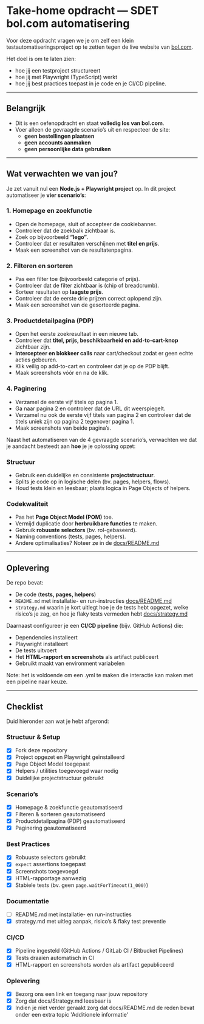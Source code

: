 # Take-home opdracht — SDET bol.com automatisering

Voor deze opdracht vragen we je om zelf een klein testautomatiseringsproject op te zetten tegen de live website van [bol.com](https://www.bol.com).

Het doel is om te laten zien:
- hoe jij een testproject structureert
- hoe jij met Playwright (TypeScript) werkt
- hoe jij best practices toepast in je code en je CI/CD pipeline.  

---

## Belangrijk

- Dit is een oefenopdracht en staat **volledig los van bol.com**.  
- Voer alleen de gevraagde scenario’s uit en respecteer de site:  
  - **geen bestellingen plaatsen**  
  - **geen accounts aanmaken**  
  - **geen persoonlijke data gebruiken**  

---

## Wat verwachten we van jou?

Je zet vanuit nul een **Node.js + Playwright project** op. In dit project automatiseer je **vier scenario’s**:

### 1. Homepage en zoekfunctie

- Open de homepage, sluit of accepteer de cookiebanner.  
- Controleer dat de zoekbalk zichtbaar is.  
- Zoek op bijvoorbeeld **“lego”**.  
- Controleer dat er resultaten verschijnen met **titel en prijs**.  
- Maak een screenshot van de resultatenpagina.  

### 2. Filteren en sorteren

- Pas een filter toe (bijvoorbeeld categorie of prijs).  
- Controleer dat de filter zichtbaar is (chip of breadcrumb).  
- Sorteer resultaten op **laagste prijs**.  
- Controleer dat de eerste drie prijzen correct oplopend zijn.  
- Maak een screenshot van de gesorteerde pagina.  

### 3. Productdetailpagina (PDP)

- Open het eerste zoekresultaat in een nieuwe tab.  
- Controleer dat **titel, prijs, beschikbaarheid en add-to-cart-knop** zichtbaar zijn.  
- **Intercepteer en blokkeer calls** naar cart/checkout zodat er geen echte acties gebeuren.  
- Klik veilig op add-to-cart en controleer dat je op de PDP blijft.  
- Maak screenshots vóór en na de klik.  

### 4. Paginering

- Verzamel de eerste vijf titels op pagina 1.  
- Ga naar pagina 2 en controleer dat de URL dit weerspiegelt.  
- Verzamel nu ook de eerste vijf titels van pagina 2 en controleer dat de titels uniek zijn op pagina 2 tegenover pagina 1.  
- Maak screenshots van beide pagina’s.  

Naast het automatiseren van de 4 gevraagde scenario’s, verwachten we dat je aandacht besteedt aan **hoe** je je oplossing opzet:

### Structuur

- Gebruik een duidelijke en consistente **projectstructuur**.
- Splits je code op in logische delen (bv. pages, helpers, flows).
- Houd tests klein en leesbaar; plaats logica in Page Objects of helpers.

### Codekwaliteit

- Pas het **Page Object Model (POM)** toe.
- Vermijd duplicatie door **herbruikbare functies** te maken.
- Gebruik **robuuste selectors** (bv. rol-gebaseerd).
- Naming conventions (tests, pages, helpers). 
- Andere optimalisaties? Noteer ze in de [docs/README.md](./README.md)  

---

## Oplevering

De repo bevat:
- De code (**tests, pages, helpers**)  
- `README.md` met installatie- en run-instructies [docs/README.md](./README.md)  
- `strategy.md` waarin je kort uitlegt hoe je de tests hebt opgezet, welke risico’s je zag, en hoe je flaky tests vermeden hebt  [docs/strategy.md](./strategy.md)  

Daarnaast configureer je een **CI/CD pipeline** (bijv. GitHub Actions) die:  
- Dependencies installeert  
- Playwright installeert  
- De tests uitvoert  
- Het **HTML-rapport en screenshots** als artifact publiceert  
- Gebruikt maakt van environment variabelen

Note: het is voldoende om een .yml te maken die interactie kan maken met een pipeline naar keuze.

---

## Checklist

Duid hieronder aan wat je hebt afgerond:

### Structuur & Setup

- [x] Fork deze repository
- [x] Project opgezet en Playwright geïnstalleerd
- [x] Page Object Model toegepast
- [x] Helpers / utilities toegevoegd waar nodig
- [x] Duidelijke projectstructuur gebruikt

### Scenario’s

- [x] Homepage & zoekfunctie geautomatiseerd
- [x] Filteren & sorteren geautomatiseerd
- [x] Productdetailpagina (PDP) geautomatiseerd
- [x] Paginering geautomatiseerd

### Best Practices

- [x] Robuuste selectors gebruikt
- [x] `expect` assertions toegepast
- [x] Screenshots toegevoegd
- [x] HTML-rapportage aanwezig
- [x] Stabiele tests (bv. geen `page.waitForTimeout(1_000)`)

### Documentatie

- [ ] README.md met installatie- en run-instructies
- [x] strategy.md met uitleg aanpak, risico’s & flaky test preventie

### CI/CD

- [x] Pipeline ingesteld (GitHub Actions / GitLab CI / Bitbucket Pipelines)
- [x] Tests draaien automatisch in CI
- [x] HTML-rapport en screenshots worden als artifact gepubliceerd

### Oplevering

- [x] Bezorg ons een link en toegang naar jouw repository 
- [x] Zorg dat docs/Strategy.md leesbaar is 
- [x] Indien je niet verder geraakt zorg dat docs/README.md de reden bevat onder een extra topic 'Additionele informatie'
